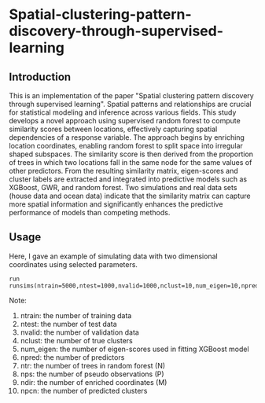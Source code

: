 # Spatial-clustering-pattern-discovery-through-supervised-learning
## Introduction
This is an implementation of the paper "Spatial clustering pattern discovery through supervised learning".
Spatial patterns and relationships are crucial for statistical modeling and inference across various fields. This study develops a novel approach using supervised random forest to compute similarity scores between locations, effectively capturing spatial dependencies of a response variable. The approach begins by enriching location coordinates, enabling random forest to split space into irregular shaped subspaces. The similarity score is then derived from the proportion of trees in which two locations fall in the same node for the same values of other predictors. From the resulting similarity matrix, eigen-scores and cluster labels are extracted and integrated into predictive models such as XGBoost, GWR, and random forest. Two simulations and real data sets (house data and ocean data) indicate that the similarity matrix can capture more spatial information and significantly enhances the predictive performance of models than competing methods.
## Usage
Here, I gave an example of simulating data with two dimensional coordinates using selected parameters.
```
run runsims(ntrain=5000,ntest=1000,nvalid=1000,nclust=10,num_eigen=10,npred=8,ntr=200,nps=50,ndir=18,npcn=10)
```
Note: 
  1. ntrain: the number of training data
  2. ntest: the number of test data
  3. nvalid: the number of validation data
  4. nclust: the number of true clusters
  5. num_eigen: the number of eigen-scores used in fitting XGBoost model
  6. npred: the number of predictors
  7. ntr: the number of trees in random forest (N)
  8. nps: the number of pseudo observations (P)
  9. ndir: the number of enriched coordinates (M)
  10. npcn: the number of predicted clusters
